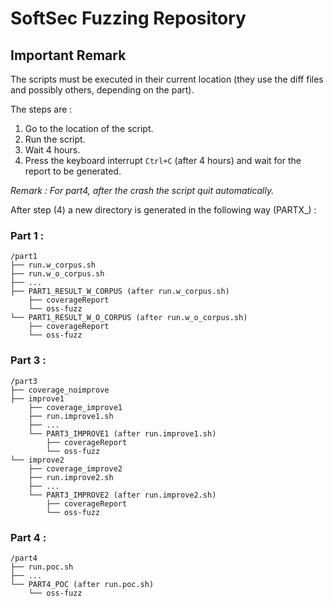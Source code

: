 # SoftSec Fuzzing Repository

## Important Remark

The scripts must be executed in their current location (they use the diff files and possibly others, depending on the part).

The steps are :

1. Go to the location of the script.
2. Run the script.  
3. Wait 4 hours.  
4. Press the keyboard interrupt `Ctrl+C` (after 4 hours) and wait for the report to be generated.

*Remark : For part4, after the crash the script quit automatically.*

After step (4) a new directory is generated in the following way (PARTX_) :

### Part 1 :

```
/part1
├── run.w_corpus.sh
├── run.w_o_corpus.sh
├── ...
├── PART1_RESULT_W_CORPUS (after run.w_corpus.sh)
    ├── coverageReport
    └── oss-fuzz
└── PART1_RESULT_W_O_CORPUS (after run.w_o_corpus.sh)
    ├── coverageReport
    └── oss-fuzz
```

### Part 3 :

```
/part3
├── coverage_noimprove
├── improve1
    ├── coverage_improve1
    ├── run.improve1.sh
    ├── ...
    └── PART3_IMPROVE1 (after run.improve1.sh)
        ├── coverageReport
        └── oss-fuzz
└── improve2
    ├── coverage_improve2
    ├── run.improve2.sh
    ├── ...
    └── PART3_IMPROVE2 (after run.improve2.sh)
        ├── coverageReport
        └── oss-fuzz
```

### Part 4 :

```
/part4
├── run.poc.sh
├── ...
└── PART4_POC (after run.poc.sh)
    └── oss-fuzz
```
